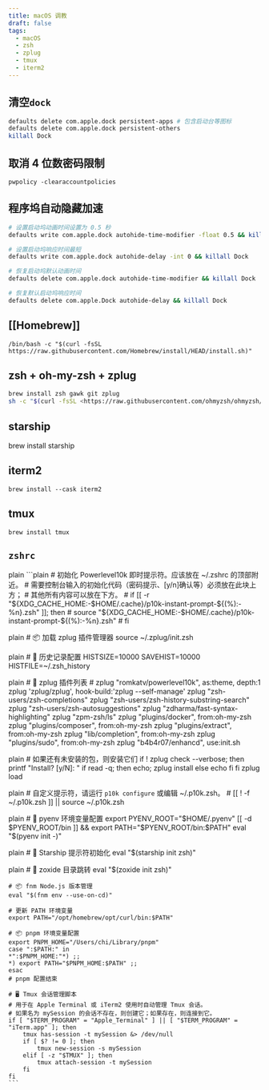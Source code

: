 ```yaml
---
title: macOS 调教
draft: false
tags:
  - macOS
  - zsh
  - zplug
  - tmux
  - iterm2
---
```

## 清空`dock`

```bash
defaults delete com.apple.dock persistent-apps # 包含启动台等图标
defaults delete com.apple.dock persistent-others
killall Dock
```

## 取消 4 位数密码限制

`pwpolicy -clearaccountpolicies`

## 程序坞自动隐藏加速

```bash
# 设置启动坞动画时间设置为 0.5 秒 
defaults write com.apple.dock autohide-time-modifier -float 0.5 && killall Dock

# 设置启动坞响应时间最短
defaults write com.apple.dock autohide-delay -int 0 && killall Dock

# 恢复启动坞默认动画时间
defaults delete com.apple.dock autohide-time-modifier && killall Dock

# 恢复默认启动坞响应时间
defaults delete com.apple.Dock autohide-delay && killall Dock
```

## [[Homebrew]]

`/bin/bash -c "$(curl -fsSL https://raw.githubusercontent.com/Homebrew/install/HEAD/install.sh)"`

## zsh + oh-my-zsh + zplug

```bash
brew install zsh gawk git zplug
sh -c "$(curl -fsSL <https://raw.githubusercontent.com/ohmyzsh/ohmyzsh/master/tools/install.sh>)"
```

## starship

brew install starship

## iterm2

`brew install --cask iterm2`

## tmux

`brew install tmux`

## `zshrc`

   plain ```plain
    # 初始化 Powerlevel10k 即时提示符。应该放在 ~/.zshrc 的顶部附近。
    # 需要控制台输入的初始化代码（密码提示、[y/n]确认等）必须放在此块上方；
    # 其他所有内容可以放在下方。
    # if [[ -r "${XDG_CACHE_HOME:-$HOME/.cache}/p10k-instant-prompt-${(%):-%n}.zsh" ]]; then
    #   source "${XDG_CACHE_HOME:-$HOME/.cache}/p10k-instant-prompt-${(%):-%n}.zsh"
    # fi

   plain # 📦 加载 zplug 插件管理器
    source ~/.zplug/init.zsh

   plain # 🔧 历史记录配置
    HISTSIZE=10000
    SAVEHIST=10000
    HISTFILE=~/.zsh_history

   plain # 🚀 zplug 插件列表
    # zplug "romkatv/powerlevel10k", as:theme, depth:1
    zplug 'zplug/zplug', hook-build:'zplug --self-manage'
    zplug "zsh-users/zsh-completions"
    zplug "zsh-users/zsh-history-substring-search"
    zplug "zsh-users/zsh-autosuggestions"
    zplug "zdharma/fast-syntax-highlighting"
    zplug "zpm-zsh/ls"
    zplug "plugins/docker", from:oh-my-zsh
    zplug "plugins/composer", from:oh-my-zsh
    zplug "plugins/extract", from:oh-my-zsh
    zplug "lib/completion", from:oh-my-zsh
    zplug "plugins/sudo", from:oh-my-zsh
    zplug "b4b4r07/enhancd", use:init.sh

   plain # 如果还有未安装的包，则安装它们
    if ! zplug check --verbose; then
        printf "Install? [y/N]: "
        if read -q; then
            echo; zplug install
        else
            echo
        fi
    fi
    zplug load

   plain # 自定义提示符，请运行 `p10k configure` 或编辑 ~/.p10k.zsh。
    # [[ ! -f ~/.p10k.zsh ]] || source ~/.p10k.zsh

   plain # 🐍 pyenv 环境变量配置
    export PYENV_ROOT="$HOME/.pyenv"
    [[ -d $PYENV_ROOT/bin ]] && export PATH="$PYENV_ROOT/bin:$PATH"
    eval "$(pyenv init -)"

   plain # 🌌 Starship 提示符初始化
    eval "$(starship init zsh)"

   plain # 📂 zoxide 目录跳转
    eval "$(zoxide init zsh)"

    # 📦 fnm Node.js 版本管理
    eval "$(fnm env --use-on-cd)"

    # 更新 PATH 环境变量
    export PATH="/opt/homebrew/opt/curl/bin:$PATH"

    # 📦 pnpm 环境变量配置
    export PNPM_HOME="/Users/chi/Library/pnpm"
    case ":$PATH:" in
    *":$PNPM_HOME:"*) ;;
    *) export PATH="$PNPM_HOME:$PATH" ;;
    esac
    # pnpm 配置结束

    # 🖥️ Tmux 会话管理脚本
    # 用于在 Apple Terminal 或 iTerm2 使用时自动管理 Tmux 会话。
    # 如果名为 mySession 的会话不存在，则创建它；如果存在，则连接到它。
    if [ "$TERM_PROGRAM" = "Apple_Terminal" ] || [ "$TERM_PROGRAM" = "iTerm.app" ]; then
        tmux has-session -t mySession &> /dev/null
        if [ $? != 0 ]; then
            tmux new-session -s mySession
        elif [ -z "$TMUX" ]; then
            tmux attach-session -t mySession
        fi
    fi
    ```
